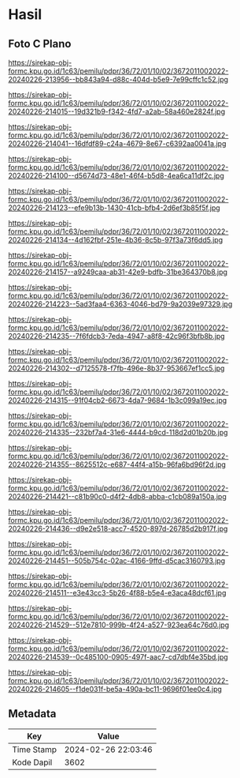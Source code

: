 # Hasil

## Foto C Plano

https://sirekap-obj-formc.kpu.go.id/1c63/pemilu/pdpr/36/72/01/10/02/3672011002022-20240226-213956--bb843a94-d88c-404d-b5e9-7e99cffc1c52.jpg

https://sirekap-obj-formc.kpu.go.id/1c63/pemilu/pdpr/36/72/01/10/02/3672011002022-20240226-214015--19d321b9-f342-4fd7-a2ab-58a460e2824f.jpg

https://sirekap-obj-formc.kpu.go.id/1c63/pemilu/pdpr/36/72/01/10/02/3672011002022-20240226-214041--16dfdf89-c24a-4679-8e67-c6392aa0041a.jpg

https://sirekap-obj-formc.kpu.go.id/1c63/pemilu/pdpr/36/72/01/10/02/3672011002022-20240226-214100--d5674d73-48e1-46f4-b5d8-4ea6ca11df2c.jpg

https://sirekap-obj-formc.kpu.go.id/1c63/pemilu/pdpr/36/72/01/10/02/3672011002022-20240226-214123--efe9b13b-1430-41cb-bfb4-2d6ef3b85f5f.jpg

https://sirekap-obj-formc.kpu.go.id/1c63/pemilu/pdpr/36/72/01/10/02/3672011002022-20240226-214134--4d162fbf-251e-4b36-8c5b-97f3a73f6dd5.jpg

https://sirekap-obj-formc.kpu.go.id/1c63/pemilu/pdpr/36/72/01/10/02/3672011002022-20240226-214157--a9249caa-ab31-42e9-bdfb-31be364370b8.jpg

https://sirekap-obj-formc.kpu.go.id/1c63/pemilu/pdpr/36/72/01/10/02/3672011002022-20240226-214223--5ad3faa4-6363-4046-bd79-9a2039e97329.jpg

https://sirekap-obj-formc.kpu.go.id/1c63/pemilu/pdpr/36/72/01/10/02/3672011002022-20240226-214235--7f6fdcb3-7eda-4947-a8f8-42c96f3bfb8b.jpg

https://sirekap-obj-formc.kpu.go.id/1c63/pemilu/pdpr/36/72/01/10/02/3672011002022-20240226-214302--d7125578-f7fb-496e-8b37-953667ef1cc5.jpg

https://sirekap-obj-formc.kpu.go.id/1c63/pemilu/pdpr/36/72/01/10/02/3672011002022-20240226-214315--91f04cb2-6673-4da7-9684-1b3c099a19ec.jpg

https://sirekap-obj-formc.kpu.go.id/1c63/pemilu/pdpr/36/72/01/10/02/3672011002022-20240226-214335--232bf7a4-31e6-4444-b9cd-118d2d01b20b.jpg

https://sirekap-obj-formc.kpu.go.id/1c63/pemilu/pdpr/36/72/01/10/02/3672011002022-20240226-214355--8625512c-e687-44f4-a15b-96fa6bd96f2d.jpg

https://sirekap-obj-formc.kpu.go.id/1c63/pemilu/pdpr/36/72/01/10/02/3672011002022-20240226-214421--c81b90c0-d4f2-4db8-abba-c1cb089a150a.jpg

https://sirekap-obj-formc.kpu.go.id/1c63/pemilu/pdpr/36/72/01/10/02/3672011002022-20240226-214436--d9e2e518-acc7-4520-897d-26785d2b917f.jpg

https://sirekap-obj-formc.kpu.go.id/1c63/pemilu/pdpr/36/72/01/10/02/3672011002022-20240226-214451--505b754c-02ac-4166-9ffd-d5cac3160793.jpg

https://sirekap-obj-formc.kpu.go.id/1c63/pemilu/pdpr/36/72/01/10/02/3672011002022-20240226-214511--e3e43cc3-5b26-4f88-b5e4-e3aca48dcf61.jpg

https://sirekap-obj-formc.kpu.go.id/1c63/pemilu/pdpr/36/72/01/10/02/3672011002022-20240226-214529--512e7810-999b-4f24-a527-923ea64c76d0.jpg

https://sirekap-obj-formc.kpu.go.id/1c63/pemilu/pdpr/36/72/01/10/02/3672011002022-20240226-214539--0c485100-0905-497f-aac7-cd7dbf4e35bd.jpg

https://sirekap-obj-formc.kpu.go.id/1c63/pemilu/pdpr/36/72/01/10/02/3672011002022-20240226-214605--f1de031f-be5a-490a-bc11-9696f01ee0c4.jpg


## Metadata

| Key        | Value               |
| ---------- | ------------------- |
| Time Stamp | 2024-02-26 22:03:46 |
| Kode Dapil | 3602                |



